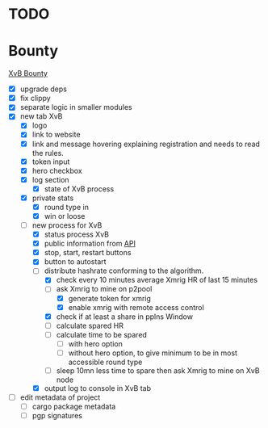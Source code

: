 # TODO

# Bounty

[XvB Bounty](https://bounties.monero.social/posts/105)

- [x] upgrade deps
- [x] fix clippy
- [x] separate logic in smaller modules
- [x] new tab XvB
  - [x] logo
  - [x] link to website
  - [x] link and message hovering explaining registration and needs to read the rules.
  - [x] token input
  - [x] hero checkbox
  - [x] log section
    - [x] state of XvB process
  - [x] private stats
      - [x] round type in
      - [x] win or loose
  - [ ] new process for XvB
    - [x] status process XvB
    - [x] public information from [API](https://xmrvsbeast.com/p2pool/stats)
    - [x] stop, start, restart buttons
    - [x] button to autostart
    - [ ] distribute hashrate conforming to the algorithm.
      - [x] check every 10 minutes average Xmrig HR of last 15 minutes
      - [ ] ask Xmrig to mine on p2pool
        - [x] generate token for xmrig
        - [x] enable xmrig with remote access control
      - [x] check if at least a share in pplns Window
      - [ ] calculate spared HR
      - [ ] calculate time to be spared
        - [ ] with hero option
        - [ ] without hero option, to give minimum to be in most accessible round type
      - [ ] sleep 10mn less time to spare then ask Xmrig to mine on XvB node
    - [x] output log to console in XvB tab
- [ ] edit metadata of project
  - [ ] cargo package metadata
  - [ ] pgp signatures
